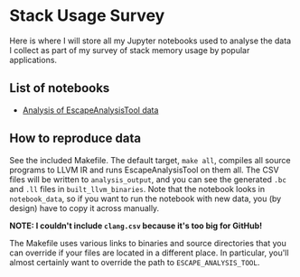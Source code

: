 # Stack Usage Survey

Here is where I will store all my Jupyter notebooks used to analyse the data I collect as part of my survey of stack memory usage by popular applications.

## List of notebooks

- [Analysis of EscapeAnalysisTool data](https://github.com/bencole12345/StackUsageSurveyWorkbooks/blob/main/Static%20Stack%20Usage%20Survey.ipynb)

## How to reproduce data

See the included Makefile. The default target, `make all`, compiles all source programs to LLVM IR and runs EscapeAnalysisTool on them all. The CSV files will be written to `analysis_output`, and you can see the generated `.bc` and `.ll` files in `built_llvm_binaries`. Note that the notebook looks in `notebook_data`, so if you want to run the notebook with new data, you (by design) have to copy it across manually.

**NOTE: I couldn't include `clang.csv` because it's too big for GitHub!**

The Makefile uses various links to binaries and source directories that you can override if your files are located in a different place. In particular, you'll almost certainly want to override the path to `ESCAPE_ANALYSIS_TOOL`.
